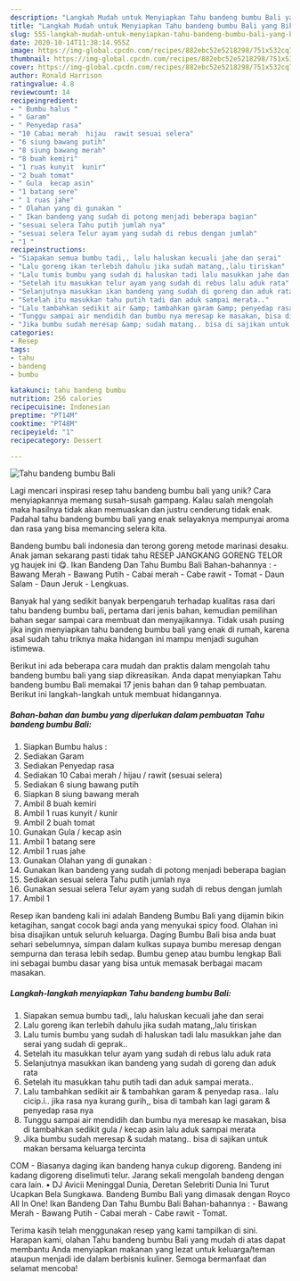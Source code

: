 ```yaml
---
description: "Langkah Mudah untuk Menyiapkan Tahu bandeng bumbu Bali yang Bikin Ngiler"
title: "Langkah Mudah untuk Menyiapkan Tahu bandeng bumbu Bali yang Bikin Ngiler"
slug: 555-langkah-mudah-untuk-menyiapkan-tahu-bandeng-bumbu-bali-yang-bikin-ngiler
date: 2020-10-14T11:38:14.955Z
image: https://img-global.cpcdn.com/recipes/882ebc52e5218298/751x532cq70/tahu-bandeng-bumbu-bali-foto-resep-utama.jpg
thumbnail: https://img-global.cpcdn.com/recipes/882ebc52e5218298/751x532cq70/tahu-bandeng-bumbu-bali-foto-resep-utama.jpg
cover: https://img-global.cpcdn.com/recipes/882ebc52e5218298/751x532cq70/tahu-bandeng-bumbu-bali-foto-resep-utama.jpg
author: Ronald Harrison
ratingvalue: 4.8
reviewcount: 14
recipeingredient:
- " Bumbu halus "
- " Garam"
- " Penyedap rasa"
- "10 Cabai merah  hijau  rawit sesuai selera"
- "6 siung bawang putih"
- "8 siung bawang merah"
- "8 buah kemiri"
- "1 ruas kunyit  kunir"
- "2 buah tomat"
- " Gula  kecap asin"
- "1 batang sere"
- " 1 ruas jahe"
- " Olahan yang di gunakan "
- " Ikan bandeng yang sudah di potong menjadi beberapa bagian"
- "sesuai selera Tahu putih jumlah nya"
- "sesuai selera Telur ayam yang sudah di rebus dengan jumlah"
- "1 "
recipeinstructions:
- "Siapakan semua bumbu tadi,, lalu haluskan kecuali jahe dan serai"
- "Lalu goreng ikan terlebih dahulu jika sudah matang,,lalu tiriskan"
- "Lalu tumis bumbu yang sudah di haluskan tadi lalu masukkan jahe dan serai yang sudah di geprak.."
- "Setelah itu masukkan telur ayam yang sudah di rebus lalu aduk rata"
- "Selanjutnya masukkan ikan bandeng yang sudah di goreng dan aduk rata"
- "Setelah itu masukkan tahu putih tadi dan aduk sampai merata.."
- "Lalu tambahkan sedikit air &amp; tambahkan garam &amp; penyedap rasa.. lalu cicip.i.. jika rasa nya kurang gurih,, bisa di tambah kan lagi garam &amp; penyedap rasa nya"
- "Tunggu sampai air mendidih dan bumbu nya meresap ke masakan, bisa di tambahkan sedikit gula / kecap asin lalu aduk sampai merata"
- "Jika bumbu sudah meresap &amp; sudah matang.. bisa di sajikan untuk makan bersama keluarga tercinta"
categories:
- Resep
tags:
- tahu
- bandeng
- bumbu

katakunci: tahu bandeng bumbu 
nutrition: 256 calories
recipecuisine: Indonesian
preptime: "PT14M"
cooktime: "PT48M"
recipeyield: "1"
recipecategory: Dessert

---
```



![Tahu bandeng bumbu Bali](https://img-global.cpcdn.com/recipes/882ebc52e5218298/751x532cq70/tahu-bandeng-bumbu-bali-foto-resep-utama.jpg)

Lagi mencari inspirasi resep tahu bandeng bumbu bali yang unik? Cara menyiapkannya memang susah-susah gampang. Kalau salah mengolah maka hasilnya tidak akan memuaskan dan justru cenderung tidak enak. Padahal tahu bandeng bumbu bali yang enak selayaknya mempunyai aroma dan rasa yang bisa memancing selera kita.

Bandeng bumbu bali indonesia dan terong goreng metode marinasi desaku. Anak jaman sekarang pasti tidak tahu RESEP JANGKANG GORENG TELOR yg haujek ini 😋. Ikan Bandeng Dan Tahu Bumbu Bali Bahan-bahannya : - Bawang Merah - Bawang Putih - Cabai merah - Cabe rawit - Tomat - Daun Salam - Daun Jeruk - Lengkuas.

Banyak hal yang sedikit banyak berpengaruh terhadap kualitas rasa dari tahu bandeng bumbu bali, pertama dari jenis bahan, kemudian pemilihan bahan segar sampai cara membuat dan menyajikannya. Tidak usah pusing jika ingin menyiapkan tahu bandeng bumbu bali yang enak di rumah, karena asal sudah tahu triknya maka hidangan ini mampu menjadi suguhan istimewa.


Berikut ini ada beberapa cara mudah dan praktis dalam mengolah tahu bandeng bumbu bali yang siap dikreasikan. Anda dapat menyiapkan Tahu bandeng bumbu Bali memakai 17 jenis bahan dan 9 tahap pembuatan. Berikut ini langkah-langkah untuk membuat hidangannya.

<!--inarticleads1-->

##### Bahan-bahan dan bumbu yang diperlukan dalam pembuatan Tahu bandeng bumbu Bali:

1. Siapkan  Bumbu halus :
1. Sediakan  Garam
1. Sediakan  Penyedap rasa
1. Sediakan 10 Cabai merah / hijau / rawit (sesuai selera)
1. Sediakan 6 siung bawang putih
1. Siapkan 8 siung bawang merah
1. Ambil 8 buah kemiri
1. Ambil 1 ruas kunyit / kunir
1. Ambil 2 buah tomat
1. Gunakan  Gula / kecap asin
1. Ambil 1 batang sere
1. Ambil  1 ruas jahe
1. Gunakan  Olahan yang di gunakan :
1. Gunakan  Ikan bandeng yang sudah di potong menjadi beberapa bagian
1. Sediakan sesuai selera Tahu putih jumlah nya
1. Gunakan sesuai selera Telur ayam yang sudah di rebus dengan jumlah
1. Ambil 1 


Resep ikan bandeng kali ini adalah Bandeng Bumbu Bali yang dijamin bikin ketagihan, sangat cocok bagi anda yang menyukai spicy food. Olahan ini bisa disajikan untuk seluruh keluarga. Daging Bumbu Bali bisa anda buat sehari sebelumnya, simpan dalam kulkas supaya bumbu meresap dengan sempurna dan terasa lebih sedap. Bumbu genep atau bumbu lengkap Bali ini sebagai bumbu dasar yang bisa untuk memasak berbagai macam masakan. 

<!--inarticleads2-->

##### Langkah-langkah menyiapkan Tahu bandeng bumbu Bali:

1. Siapakan semua bumbu tadi,, lalu haluskan kecuali jahe dan serai
1. Lalu goreng ikan terlebih dahulu jika sudah matang,,lalu tiriskan
1. Lalu tumis bumbu yang sudah di haluskan tadi lalu masukkan jahe dan serai yang sudah di geprak..
1. Setelah itu masukkan telur ayam yang sudah di rebus lalu aduk rata
1. Selanjutnya masukkan ikan bandeng yang sudah di goreng dan aduk rata
1. Setelah itu masukkan tahu putih tadi dan aduk sampai merata..
1. Lalu tambahkan sedikit air &amp; tambahkan garam &amp; penyedap rasa.. lalu cicip.i.. jika rasa nya kurang gurih,, bisa di tambah kan lagi garam &amp; penyedap rasa nya
1. Tunggu sampai air mendidih dan bumbu nya meresap ke masakan, bisa di tambahkan sedikit gula / kecap asin lalu aduk sampai merata
1. Jika bumbu sudah meresap &amp; sudah matang.. bisa di sajikan untuk makan bersama keluarga tercinta


COM - Biasanya daging ikan bandeng hanya cukup digoreng. Bandeng ini kadang digoreng diselimuti telur. Jarang sekali mengolah bandeng dengan cara lain. • DJ Avicii Meninggal Dunia, Deretan Selebriti Dunia Ini Turut Ucapkan Bela Sungkawa. Bandeng Bumbu Bali yang dimasak dengan Royco All In One! Ikan Bandeng Dan Tahu Bumbu Bali Bahan-bahannya : - Bawang Merah - Bawang Putih - Cabai merah - Cabe rawit - Tomat. 

Terima kasih telah menggunakan resep yang kami tampilkan di sini. Harapan kami, olahan Tahu bandeng bumbu Bali yang mudah di atas dapat membantu Anda menyiapkan makanan yang lezat untuk keluarga/teman ataupun menjadi ide dalam berbisnis kuliner. Semoga bermanfaat dan selamat mencoba!
